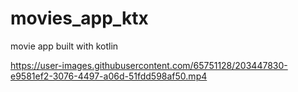 # movies_app_ktx
movie app built with kotlin 


https://user-images.githubusercontent.com/65751128/203447830-e9581ef2-3076-4497-a06d-51fdd598af50.mp4

